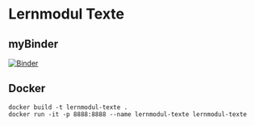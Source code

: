 # Lernmodul Texte

## myBinder

[![Binder](https://mybinder.org/badge_logo.svg)](https://mybinder.org/v2/git/https%3A%2F%2Fprojectbase.medien.hs-duesseldorf.de%2Feild.nrw-module%2Flernmodul-texte.git/development?filepath=index.ipynb)

## Docker

```
docker build -t lernmodul-texte .
docker run -it -p 8888:8888 --name lernmodul-texte lernmodul-texte
```